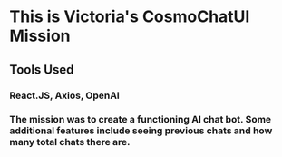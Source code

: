 # This is Victoria's CosmoChatUI Mission
## Tools Used
### React.JS, Axios, OpenAI
### The mission was to create a functioning AI chat bot. Some additional features include seeing previous chats and how many total chats there are. 
